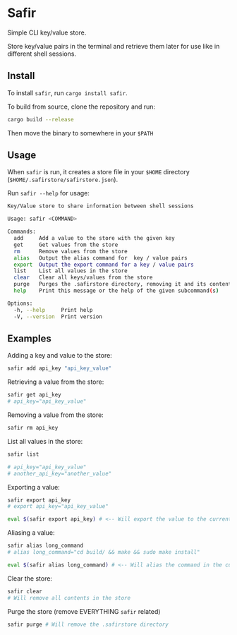 # Safir

Simple CLI key/value store.

Store key/value pairs in the terminal and retrieve them later for use like in different shell sessions.

## Install

To install `safir`, run `cargo install safir`.

To build from source, clone the repository and run:

```bash
cargo build --release
```

Then move the binary to somewhere in your `$PATH`

## Usage

When `safir` is run, it creates a store file in your `$HOME` directory (`$HOME/.safirstore/safirstore.json`).

Run `safir --help` for usage:

```bash
Key/Value store to share information between shell sessions

Usage: safir <COMMAND>

Commands:
  add     Add a value to the store with the given key
  get     Get values from the store
  rm      Remove values from the store
  alias   Output the alias command for  key / value pairs
  export  Output the export command for a key / value pairs
  list    List all values in the store
  clear   Clear all keys/values from the store
  purge   Purges the .safirstore directory, removing it and its contents
  help    Print this message or the help of the given subcommand(s)

Options:
  -h, --help     Print help
  -V, --version  Print version
```

## Examples

Adding a key and value to the store:

```bash
safir add api_key "api_key_value"
```

Retrieving a value from the store:

```bash
safir get api_key
# api_key="api_key_value"
```

Removing a value from the store:

```bash
safir rm api_key
```

List all values in the store:

```bash
safir list

# api_key="api_key_value"
# another_api_key="another_value"
```

Exporting a value:

```bash
safir export api_key
# export api_key="api_key_value"

eval $(safir export api_key) # <-- Will export the value to the current shell
```

Aliasing a value:

```bash
safir alias long_command
# alias long_command="cd build/ && make && sudo make install"

eval $(safir alias long_command) # <-- Will alias the command in the current shell
```

Clear the store:

```bash
safir clear
# Will remove all contents in the store
```

Purge the store (remove EVERYTHING `safir` related)

```bash
safir purge # Will remove the .safirstore directory
```

